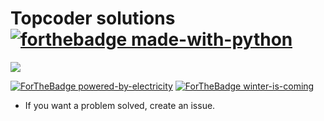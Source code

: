 # Topcoder solutions [![forthebadge made-with-python](http://ForTheBadge.com/images/badges/made-with-python.svg)](https://www.python.org/)


![](https://github.com/lokeshh/topcoder_sol/workflows/BasicTest/badge.svg)

[![ForTheBadge powered-by-electricity](http://ForTheBadge.com/images/badges/powered-by-electricity.svg)](http://ForTheBadge.com)
[![ForTheBadge winter-is-coming](http://ForTheBadge.com/images/badges/winter-is-coming.svg)](http://ForTheBadge.com)



- If you want a problem solved, create an issue.

